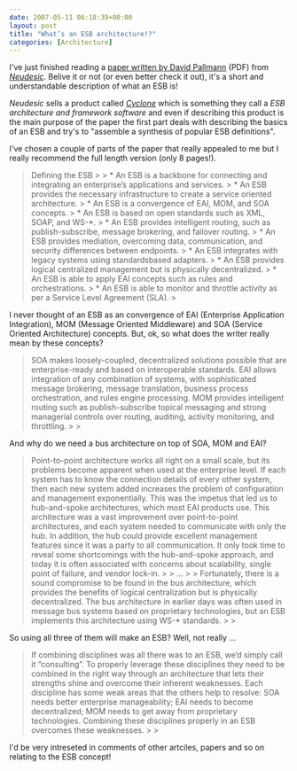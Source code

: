 ```yaml
---
date: 2007-05-11 06:18:39+00:00
layout: post
title: "What’s an ESB architecture!?"
categories: [Architecture]
---
```


I've just finished reading a [paper written by David Pallmann](http://www.neudesic.com/media/Neudesic%20-%20Neuron%20ESB%20White%20Paper%20(P1).pdf) (PDF) from _[Neudesic](http://www.neudesic.com/)_. Belive it or not (or even better check it out), it's a short and understandable description of what an ESB is!

_Neudesic_ sells a product called _[Cyclone](http://www.neudesic.com/Main.aspx?SS=7&PE=75)_ which is something they call a _ESB architecture and framework software_ and even if describing this product is the main purpose of the paper the first part deals with describing the basics of an ESB and try's to "assemble a synthesis of popular ESB definitions".

I've chosen a couple of parts of the paper that really appealed to me but I really recommend the full length version (only 8 pages!).

<blockquote>Defining the ESB
> 
>   * An ESB is a backbone for connecting and integrating an enterprise’s applications and services.  
>   * An ESB provides the necessary infrastructure to create a service oriented architecture.  
>   * An ESB is a convergence of EAI, MOM, and SOA concepts.  
>   * An ESB is based on open standards such as XML, SOAP, and WS-*.  
>   * An ESB provides intelligent routing, such as publish-subscribe, message brokering, and failover routing.  
>   * An ESB provides mediation, overcoming data, communication, and security differences between endpoints.  
>   * An ESB integrates with legacy systems using standardsbased adapters.  
>   * An ESB provides logical centralized management but is  
physically decentralized.  
>   * An ESB is able to apply EAI concepts such as rules and  
orchestrations.  
>   * An ESB is able to monitor and throttle activity as per a Service Level Agreement (SLA).
> </blockquote>

I never thought of an ESB as an convergence of EAI (Enterprise Application Integration), MOM (Message Oriented Middleware) and SOA (Service Oriented Architecture) concepts. But, ok, so what does the writer really mean by these concepts?

<blockquote>SOA makes loosely-coupled, decentralized solutions possible that are enterprise-ready and based on interoperable standards. EAI allows integration of any combination of systems, with sophisticated message brokering, message translation, business process orchestration, and rules engine processing. MOM provides intelligent routing such as publish-subscribe topical messaging and strong managerial controls over routing, auditing, activity monitoring, and throttling.
> 
> </blockquote>

And why do we need a bus architecture on top of SOA, MOM and EAI?

<blockquote>Point-to-point architecture  
works all right on a small scale, but its problems become  
apparent when used at the enterprise level. If each system has to know the connection details of every other system, then each new system added increases the problem of configuration and management exponentially. This was the impetus that led us to hub-and-spoke architectures, which most EAI products use. This architecture was a vast improvement over point-to-point architectures, and each system needed to communicate with only the hub. In addition, the hub could provide excellent management features since it was a party to all communication. It only took time to reveal some shortcomings with the hub-and-spoke approach, and today it is often associated with concerns about scalability, single point of failure, and vendor lock-in.  
> 
> ... 
> 
> Fortunately, there is a sound compromise to be found in the bus architecture, which provides the benefits of logical centralization but is physically decentralized. The bus architecture in earlier days was often used in message bus systems based on proprietary technologies, but an ESB implements this architecture using WS-* standards.
> 
> </blockquote>

So using all three of them will make an ESB? Well, not really ...

<blockquote>If combining disciplines was all there was to an ESB, we’d simply call it “consulting”. To properly leverage these disciplines they need to be combined in the right way through an architecture that lets their strengths shine and overcome their inherent weaknesses. Each discipline has some weak areas that the others help to resolve: SOA needs better enterprise manageability; EAI needs to become decentralized; MOM needs to get away from proprietary technologies. Combining these disciplines properly in an ESB overcomes these weaknesses.
> 
> </blockquote>

I'd be very intreseted in comments of other artciles, papers and so on relating to the ESB concept!
